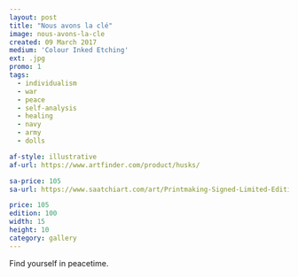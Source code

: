 ```yaml
---
layout: post
title: "Nous avons la clé"
image: nous-avons-la-cle
created: 09 March 2017
medium: 'Colour Inked Etching'
ext: .jpg
promo: 1
tags:
  - individualism
  - war
  - peace
  - self-analysis
  - healing
  - navy
  - army
  - dolls

af-style: illustrative
af-url: https://www.artfinder.com/product/husks/

sa-price: 105
sa-url: https://www.saatchiart.com/art/Printmaking-Signed-Limited-Edition-1-of-100/19454/3149931/view

price: 105
edition: 100
width: 15
height: 10
category: gallery
---
```


Find yourself in peacetime.

